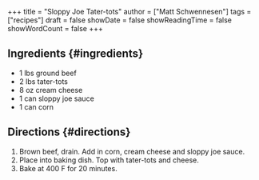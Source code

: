 +++
title = "Sloppy Joe Tater-tots"
author = ["Matt Schwennesen"]
tags = ["recipes"]
draft = false
showDate = false
showReadingTime = false
showWordCount = false
+++

## Ingredients {#ingredients}

-   1 lbs ground beef
-   2 lbs tater-tots
-   8 oz cream cheese
-   1 can sloppy joe sauce
-   1 can corn


## Directions {#directions}

1.  Brown beef, drain. Add in corn, cream cheese and sloppy joe sauce.
2.  Place into baking dish. Top with tater-tots and cheese.
3.  Bake at 400 F for 20 minutes.
